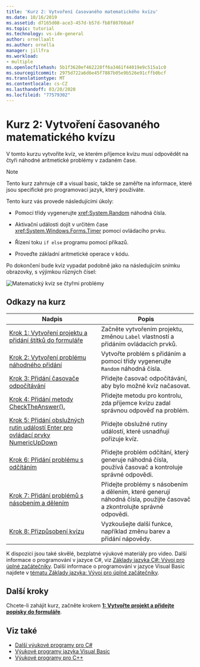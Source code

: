 ```yaml
---
title: 'Kurz 2: Vytvoření časovaného matematického kvízu'
ms.date: 10/16/2019
ms.assetid: d7165d08-ace3-457d-b57d-fb8f80760a6f
ms.topic: tutorial
ms.technology: vs-ide-general
author: ornellaalt
ms.author: ornella
manager: jillfra
ms.workload:
- multiple
ms.openlocfilehash: 5b1f3620ef462228ff6a3461f44019e9c515a1c0
ms.sourcegitcommit: 2975d722a6d6e45f7887b05e9b526e91cffb0bcf
ms.translationtype: MT
ms.contentlocale: cs-CZ
ms.lasthandoff: 03/20/2020
ms.locfileid: "77579302"
---
```

# <a name="tutorial-2-create-a-timed-math-quiz"></a>Kurz 2: Vytvoření časovaného matematického kvízu

V tomto kurzu vytvoříte kvíz, ve kterém příjemce kvízu musí odpovědět na čtyři náhodné aritmetické problémy v zadaném čase.

> [!NOTE]
> Tento kurz zahrnuje c# a visual basic, takže se zaměřte na informace, které jsou specifické pro programovací jazyk, který používáte.

Tento kurz vás provede následujícími úkoly:

- Pomocí třídy vygenerujte <xref:System.Random> náhodná čísla.

- Aktivační události dojít v určitém čase <xref:System.Windows.Forms.Timer> pomocí ovládacího prvku.

- Řízení toku `if else` programu pomocí příkazů.

- Proveďte základní aritmetické operace v kódu.

Po dokončení bude kvíz vypadat podobně jako na následujícím snímku obrazovky, s výjimkou různých čísel:

![Matematický kvíz se čtyřmi problémy](../ide/media/express_finishedquiz.png)

## <a name="tutorial-links"></a>Odkazy na kurz

|Nadpis|Popis|
|-----------|-----------------|
|[Krok 1: Vytvoření projektu a přidání štítků do formuláře](../ide/step-1-create-a-project-and-add-labels-to-your-form.md)|Začněte vytvořením projektu, změnou `Label` vlastností a přidáním ovládacích prvků.|
|[Krok 2: Vytvoření problému náhodného přidání](../ide/step-2-create-a-random-addition-problem.md)|Vytvořte problém s přidáním a pomocí třídy vygenerujte `Random` náhodná čísla.|
|[Krok 3: Přidání časovače odpočítávání](../ide/step-3-add-a-countdown-timer.md)|Přidejte časovač odpočítávání, aby bylo možné kvíz načasovat.|
|[Krok 4: Přidání metody CheckTheAnswer().](../ide/step-4-add-the-checktheanswer-parens-method.md)|Přidejte metodu pro kontrolu, zda příjemce kvízu zadal správnou odpověď na problém.|
|[Krok 5: Přidání obslužných rutin událostí Enter pro ovládací prvky NumericUpDown](../ide/step-5-add-enter-event-handlers-for-the-numericupdown-controls.md)|Přidejte obslužné rutiny událostí, které usnadňují pořizuje kvíz.|
|[Krok 6: Přidání problému s odčítáním](../ide/step-6-add-a-subtraction-problem.md)|Přidejte problém odčítání, který generuje náhodná čísla, používá časovač a kontroluje správné odpovědi.|
|[Krok 7: Přidání problémů s násobením a dělením](../ide/step-7-add-multiplication-and-division-problems.md)|Přidejte problémy s násobením a dělením, které generují náhodná čísla, použijte časovač a zkontrolujte správné odpovědi.|
|[Krok 8: Přizpůsobení kvízu](../ide/step-8-customize-the-quiz.md)|Vyzkoušejte další funkce, například změnu barev a přidání nápovědy.|

K dispozici jsou také skvělé, bezplatné výukové materiály pro video. Další informace o programování v jazyce C#, viz [Základy jazyka C#: Vývoj pro úplné začátečníky](https://channel9.msdn.com/Series/C-Sharp-Fundamentals-Development-for-Absolute-Beginners). Další informace o programování v jazyce Visual Basic najdete v [tématu Základy jazyka: Vývoj pro úplné začátečníky](https://channel9.msdn.com/Series/Visual-Basic-Development-for-Absolute-Beginners).

## <a name="next-steps"></a>Další kroky

Chcete-li zahájit kurz, začněte krokem **[1: Vytvořte projekt a přidejte popisky do formuláře](../ide/step-1-create-a-project-and-add-labels-to-your-form.md)**.

## <a name="see-also"></a>Viz také

* [Další výukové programy pro C#](/visualstudio/get-started/csharp/)
* [Výukové programy jazyka Visual Basic](/visualstudio/get-started/visual-basic/)
* [Výukové programy pro C++](/cpp/get-started/tutorial-console-cpp)
